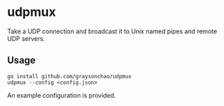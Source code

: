 # udpmux
Take a UDP connection and broadcast it to Unix named pipes and remote UDP servers.

## Usage
	go install github.com/graysonchao/udpmux
	udpmux --config <config.json>

An example configuration is provided.
